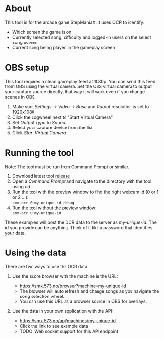 # About

This tool is for the arcade game StepManiaX. It uses OCR to identify:

* Which screen the game is on
* Currently selected song, difficulty and logged-in users on the select song screen
* Current song being played in the gameplay screen

# OBS setup

This tool requires a clean gameplay feed at 1080p. You can send this feed from OBS using the virtual camera. Set the
OBS virtual camera to output your capture source directly, that way it will work even if you change scenes in OBS.

1. Make sure _Settings -> Video ->_ _Base_ and _Output_ resolution is set to 1920x1080
2. Click the cogwheel next to "Start Virtual Camera"
3. Set _Output Type_ to _Source_
4. Select your capture device from the list
5. Click _Start Virtual Camera_

# Running the tool

Note: The tool must be run from Command Prompt or similar.

1. Download latest tool [release](https://github.com/DesktopMan/smx-ocr/releases)
2. Open a _Command Prompt_ and navigate to the directory with the tool using _cd_
3. Run the tool with the preview window to find the right webcam id (0 or 1 or 2 ...):  
   `smx-ocr 0 my-unique-id debug`
4. Run the tool without the preview window:  
   `smx-ocr 0 my-unique-id`

These examples will post the OCR data to the server as _my-unique-id_. The id you provide can be anything. Think of it
like a password that identifies your data.

# Using the data

There are two ways to use the OCR data:

1. Use the score browser with the machine in the URL:
    * https://smx.573.no/browser?machine=my-unique-id
    * The browser will auto refresh and change songs as you navigate the song selection wheel.
    * You can use this URL as a browser source in OBS for overlays.

2. Use the data in your own application with the API:
    * https://smx.573.no/api/machines/my-unique-id
    * Click the link to see example data
    * TODO: Web socket support for this API endpoint
